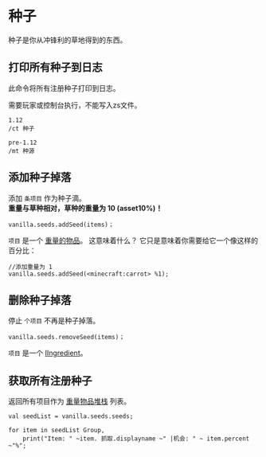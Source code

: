 # 种子

种子是你从冲锋利的草地得到的东西。

## 打印所有种子到日志

此命令将所有注册种子打印到日志。

需要玩家或控制台执行，不能写入zs文件。

    1.12
    /ct 种子
    
    pre-1.12
    /mt 种源
    

## 添加种子掉落

添加 `条项目` 作为种子滴。  
**重量与草种相对，草种的重量为 10 (asset10%)！**

```zenscript
vanilla.seeds.addSeed(items)；
```

`项目` 是一个 [重量的物品](/Vanilla/Items/WeightedItemStack/)。 这意味着什么？ 它只是意味着你需要给它一个像这样的百分比：

```zenscript
//添加重量为 1
vanilla.seeds.addSeed(<minecraft:carrot> %1);
```

## 删除种子掉落

停止 `个项目` 不再是种子掉落。

```zenscript
vanilla.seeds.removeSeed(items)；
```

`项目` 是一个 [IIngredient](/Vanilla/Variable_Types/IIngredient/)。

## 获取所有注册种子

返回所有项目作为 [重量物品堆栈](/Vanilla/Items/WeightedItemStack/) 列表。

```zenscript
val seedList = vanilla.seeds.seeds;

for item in seedList Group,
    print("Item: " ~item. 抓取.displayname ~" |机会: " ~ item.percent ~"%";

```